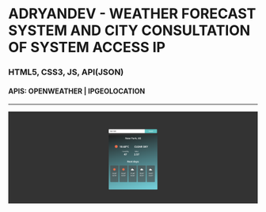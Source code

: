 # ADRYANDEV - WEATHER FORECAST SYSTEM AND CITY CONSULTATION OF SYSTEM ACCESS IP
### HTML5, CSS3, JS, API(JSON) 
#### APIS: OPENWEATHER | IPGEOLOCATION
<hr>
<img src='https://github.com/Adryan-dev/Weather_W11/blob/master/main.png?raw=true'>
